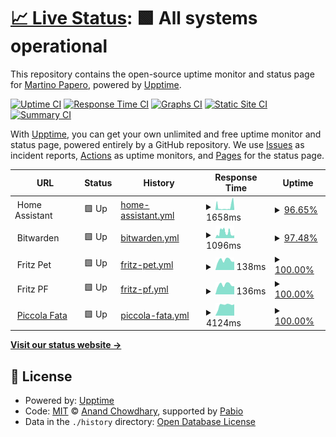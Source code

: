 # [📈 Live Status](https://martymarty004.github.io/ha-upptime): <!--live status--> **🟩 All systems operational**

This repository contains the open-source uptime monitor and status page for [Martino Papero](https://martymarty004.github.io/ha-upptime), powered by [Upptime](https://github.com/upptime/upptime).

[![Uptime CI](https://github.com/martymarty004/ha-upptime/workflows/Uptime%20CI/badge.svg)](https://github.com/martymarty004/ha-upptime/actions?query=workflow%3A%22Uptime+CI%22)
[![Response Time CI](https://github.com/martymarty004/ha-upptime/workflows/Response%20Time%20CI/badge.svg)](https://github.com/martymarty004/ha-upptime/actions?query=workflow%3A%22Response+Time+CI%22)
[![Graphs CI](https://github.com/martymarty004/ha-upptime/workflows/Graphs%20CI/badge.svg)](https://github.com/martymarty004/ha-upptime/actions?query=workflow%3A%22Graphs+CI%22)
[![Static Site CI](https://github.com/martymarty004/ha-upptime/workflows/Static%20Site%20CI/badge.svg)](https://github.com/martymarty004/ha-upptime/actions?query=workflow%3A%22Static+Site+CI%22)
[![Summary CI](https://github.com/martymarty004/ha-upptime/workflows/Summary%20CI/badge.svg)](https://github.com/martymarty004/ha-upptime/actions?query=workflow%3A%22Summary+CI%22)

With [Upptime](https://upptime.js.org), you can get your own unlimited and free uptime monitor and status page, powered entirely by a GitHub repository. We use [Issues](https://github.com/martymarty004/ha-upptime/issues) as incident reports, [Actions](https://github.com/martymarty004/ha-upptime/actions) as uptime monitors, and [Pages](https://martymarty004.github.io/ha-upptime) for the status page.

<!--start: status pages-->
<!-- This summary is generated by Upptime (https://github.com/upptime/upptime) -->
<!-- Do not edit this manually, your changes will be overwritten -->
<!-- prettier-ignore -->
| URL | Status | History | Response Time | Uptime |
| --- | ------ | ------- | ------------- | ------ |
| <img alt="" src="https://icons.duckduckgo.com/ip3/null.ico" height="13"> Home Assistant | 🟩 Up | [home-assistant.yml](https://github.com/martymarty004/ha-upptime/commits/HEAD/history/home-assistant.yml) | <details><summary><img alt="Response time graph" src="./graphs/home-assistant/response-time-week.png" height="20"> 1658ms</summary><br><a href="https://martymarty004.github.io/ha-upptime/history/home-assistant"><img alt="Response time 2746" src="https://img.shields.io/endpoint?url=https%3A%2F%2Fraw.githubusercontent.com%2Fmartymarty004%2Fha-upptime%2FHEAD%2Fapi%2Fhome-assistant%2Fresponse-time.json"></a><br><a href="https://martymarty004.github.io/ha-upptime/history/home-assistant"><img alt="24-hour response time 462" src="https://img.shields.io/endpoint?url=https%3A%2F%2Fraw.githubusercontent.com%2Fmartymarty004%2Fha-upptime%2FHEAD%2Fapi%2Fhome-assistant%2Fresponse-time-day.json"></a><br><a href="https://martymarty004.github.io/ha-upptime/history/home-assistant"><img alt="7-day response time 1658" src="https://img.shields.io/endpoint?url=https%3A%2F%2Fraw.githubusercontent.com%2Fmartymarty004%2Fha-upptime%2FHEAD%2Fapi%2Fhome-assistant%2Fresponse-time-week.json"></a><br><a href="https://martymarty004.github.io/ha-upptime/history/home-assistant"><img alt="30-day response time 1829" src="https://img.shields.io/endpoint?url=https%3A%2F%2Fraw.githubusercontent.com%2Fmartymarty004%2Fha-upptime%2FHEAD%2Fapi%2Fhome-assistant%2Fresponse-time-month.json"></a><br><a href="https://martymarty004.github.io/ha-upptime/history/home-assistant"><img alt="1-year response time 2746" src="https://img.shields.io/endpoint?url=https%3A%2F%2Fraw.githubusercontent.com%2Fmartymarty004%2Fha-upptime%2FHEAD%2Fapi%2Fhome-assistant%2Fresponse-time-year.json"></a></details> | <details><summary><a href="https://martymarty004.github.io/ha-upptime/history/home-assistant">96.65%</a></summary><a href="https://martymarty004.github.io/ha-upptime/history/home-assistant"><img alt="All-time uptime 98.17%" src="https://img.shields.io/endpoint?url=https%3A%2F%2Fraw.githubusercontent.com%2Fmartymarty004%2Fha-upptime%2FHEAD%2Fapi%2Fhome-assistant%2Fuptime.json"></a><br><a href="https://martymarty004.github.io/ha-upptime/history/home-assistant"><img alt="24-hour uptime 99.24%" src="https://img.shields.io/endpoint?url=https%3A%2F%2Fraw.githubusercontent.com%2Fmartymarty004%2Fha-upptime%2FHEAD%2Fapi%2Fhome-assistant%2Fuptime-day.json"></a><br><a href="https://martymarty004.github.io/ha-upptime/history/home-assistant"><img alt="7-day uptime 96.65%" src="https://img.shields.io/endpoint?url=https%3A%2F%2Fraw.githubusercontent.com%2Fmartymarty004%2Fha-upptime%2FHEAD%2Fapi%2Fhome-assistant%2Fuptime-week.json"></a><br><a href="https://martymarty004.github.io/ha-upptime/history/home-assistant"><img alt="30-day uptime 96.39%" src="https://img.shields.io/endpoint?url=https%3A%2F%2Fraw.githubusercontent.com%2Fmartymarty004%2Fha-upptime%2FHEAD%2Fapi%2Fhome-assistant%2Fuptime-month.json"></a><br><a href="https://martymarty004.github.io/ha-upptime/history/home-assistant"><img alt="1-year uptime 98.17%" src="https://img.shields.io/endpoint?url=https%3A%2F%2Fraw.githubusercontent.com%2Fmartymarty004%2Fha-upptime%2FHEAD%2Fapi%2Fhome-assistant%2Fuptime-year.json"></a></details>
| <img alt="" src="https://icons.duckduckgo.com/ip3/null.ico" height="13"> Bitwarden | 🟩 Up | [bitwarden.yml](https://github.com/martymarty004/ha-upptime/commits/HEAD/history/bitwarden.yml) | <details><summary><img alt="Response time graph" src="./graphs/bitwarden/response-time-week.png" height="20"> 1096ms</summary><br><a href="https://martymarty004.github.io/ha-upptime/history/bitwarden"><img alt="Response time 2960" src="https://img.shields.io/endpoint?url=https%3A%2F%2Fraw.githubusercontent.com%2Fmartymarty004%2Fha-upptime%2FHEAD%2Fapi%2Fbitwarden%2Fresponse-time.json"></a><br><a href="https://martymarty004.github.io/ha-upptime/history/bitwarden"><img alt="24-hour response time 454" src="https://img.shields.io/endpoint?url=https%3A%2F%2Fraw.githubusercontent.com%2Fmartymarty004%2Fha-upptime%2FHEAD%2Fapi%2Fbitwarden%2Fresponse-time-day.json"></a><br><a href="https://martymarty004.github.io/ha-upptime/history/bitwarden"><img alt="7-day response time 1096" src="https://img.shields.io/endpoint?url=https%3A%2F%2Fraw.githubusercontent.com%2Fmartymarty004%2Fha-upptime%2FHEAD%2Fapi%2Fbitwarden%2Fresponse-time-week.json"></a><br><a href="https://martymarty004.github.io/ha-upptime/history/bitwarden"><img alt="30-day response time 1432" src="https://img.shields.io/endpoint?url=https%3A%2F%2Fraw.githubusercontent.com%2Fmartymarty004%2Fha-upptime%2FHEAD%2Fapi%2Fbitwarden%2Fresponse-time-month.json"></a><br><a href="https://martymarty004.github.io/ha-upptime/history/bitwarden"><img alt="1-year response time 2960" src="https://img.shields.io/endpoint?url=https%3A%2F%2Fraw.githubusercontent.com%2Fmartymarty004%2Fha-upptime%2FHEAD%2Fapi%2Fbitwarden%2Fresponse-time-year.json"></a></details> | <details><summary><a href="https://martymarty004.github.io/ha-upptime/history/bitwarden">97.48%</a></summary><a href="https://martymarty004.github.io/ha-upptime/history/bitwarden"><img alt="All-time uptime 97.92%" src="https://img.shields.io/endpoint?url=https%3A%2F%2Fraw.githubusercontent.com%2Fmartymarty004%2Fha-upptime%2FHEAD%2Fapi%2Fbitwarden%2Fuptime.json"></a><br><a href="https://martymarty004.github.io/ha-upptime/history/bitwarden"><img alt="24-hour uptime 99.24%" src="https://img.shields.io/endpoint?url=https%3A%2F%2Fraw.githubusercontent.com%2Fmartymarty004%2Fha-upptime%2FHEAD%2Fapi%2Fbitwarden%2Fuptime-day.json"></a><br><a href="https://martymarty004.github.io/ha-upptime/history/bitwarden"><img alt="7-day uptime 97.48%" src="https://img.shields.io/endpoint?url=https%3A%2F%2Fraw.githubusercontent.com%2Fmartymarty004%2Fha-upptime%2FHEAD%2Fapi%2Fbitwarden%2Fuptime-week.json"></a><br><a href="https://martymarty004.github.io/ha-upptime/history/bitwarden"><img alt="30-day uptime 95.82%" src="https://img.shields.io/endpoint?url=https%3A%2F%2Fraw.githubusercontent.com%2Fmartymarty004%2Fha-upptime%2FHEAD%2Fapi%2Fbitwarden%2Fuptime-month.json"></a><br><a href="https://martymarty004.github.io/ha-upptime/history/bitwarden"><img alt="1-year uptime 97.92%" src="https://img.shields.io/endpoint?url=https%3A%2F%2Fraw.githubusercontent.com%2Fmartymarty004%2Fha-upptime%2FHEAD%2Fapi%2Fbitwarden%2Fuptime-year.json"></a></details>
| <img alt="" src="https://icons.duckduckgo.com/ip3/null.ico" height="13"> Fritz Pet | 🟩 Up | [fritz-pet.yml](https://github.com/martymarty004/ha-upptime/commits/HEAD/history/fritz-pet.yml) | <details><summary><img alt="Response time graph" src="./graphs/fritz-pet/response-time-week.png" height="20"> 138ms</summary><br><a href="https://martymarty004.github.io/ha-upptime/history/fritz-pet"><img alt="Response time 133" src="https://img.shields.io/endpoint?url=https%3A%2F%2Fraw.githubusercontent.com%2Fmartymarty004%2Fha-upptime%2FHEAD%2Fapi%2Ffritz-pet%2Fresponse-time.json"></a><br><a href="https://martymarty004.github.io/ha-upptime/history/fritz-pet"><img alt="24-hour response time 116" src="https://img.shields.io/endpoint?url=https%3A%2F%2Fraw.githubusercontent.com%2Fmartymarty004%2Fha-upptime%2FHEAD%2Fapi%2Ffritz-pet%2Fresponse-time-day.json"></a><br><a href="https://martymarty004.github.io/ha-upptime/history/fritz-pet"><img alt="7-day response time 138" src="https://img.shields.io/endpoint?url=https%3A%2F%2Fraw.githubusercontent.com%2Fmartymarty004%2Fha-upptime%2FHEAD%2Fapi%2Ffritz-pet%2Fresponse-time-week.json"></a><br><a href="https://martymarty004.github.io/ha-upptime/history/fritz-pet"><img alt="30-day response time 133" src="https://img.shields.io/endpoint?url=https%3A%2F%2Fraw.githubusercontent.com%2Fmartymarty004%2Fha-upptime%2FHEAD%2Fapi%2Ffritz-pet%2Fresponse-time-month.json"></a><br><a href="https://martymarty004.github.io/ha-upptime/history/fritz-pet"><img alt="1-year response time 133" src="https://img.shields.io/endpoint?url=https%3A%2F%2Fraw.githubusercontent.com%2Fmartymarty004%2Fha-upptime%2FHEAD%2Fapi%2Ffritz-pet%2Fresponse-time-year.json"></a></details> | <details><summary><a href="https://martymarty004.github.io/ha-upptime/history/fritz-pet">100.00%</a></summary><a href="https://martymarty004.github.io/ha-upptime/history/fritz-pet"><img alt="All-time uptime 99.98%" src="https://img.shields.io/endpoint?url=https%3A%2F%2Fraw.githubusercontent.com%2Fmartymarty004%2Fha-upptime%2FHEAD%2Fapi%2Ffritz-pet%2Fuptime.json"></a><br><a href="https://martymarty004.github.io/ha-upptime/history/fritz-pet"><img alt="24-hour uptime 100.00%" src="https://img.shields.io/endpoint?url=https%3A%2F%2Fraw.githubusercontent.com%2Fmartymarty004%2Fha-upptime%2FHEAD%2Fapi%2Ffritz-pet%2Fuptime-day.json"></a><br><a href="https://martymarty004.github.io/ha-upptime/history/fritz-pet"><img alt="7-day uptime 100.00%" src="https://img.shields.io/endpoint?url=https%3A%2F%2Fraw.githubusercontent.com%2Fmartymarty004%2Fha-upptime%2FHEAD%2Fapi%2Ffritz-pet%2Fuptime-week.json"></a><br><a href="https://martymarty004.github.io/ha-upptime/history/fritz-pet"><img alt="30-day uptime 99.95%" src="https://img.shields.io/endpoint?url=https%3A%2F%2Fraw.githubusercontent.com%2Fmartymarty004%2Fha-upptime%2FHEAD%2Fapi%2Ffritz-pet%2Fuptime-month.json"></a><br><a href="https://martymarty004.github.io/ha-upptime/history/fritz-pet"><img alt="1-year uptime 99.98%" src="https://img.shields.io/endpoint?url=https%3A%2F%2Fraw.githubusercontent.com%2Fmartymarty004%2Fha-upptime%2FHEAD%2Fapi%2Ffritz-pet%2Fuptime-year.json"></a></details>
| <img alt="" src="https://icons.duckduckgo.com/ip3/null.ico" height="13"> Fritz PF | 🟩 Up | [fritz-pf.yml](https://github.com/martymarty004/ha-upptime/commits/HEAD/history/fritz-pf.yml) | <details><summary><img alt="Response time graph" src="./graphs/fritz-pf/response-time-week.png" height="20"> 136ms</summary><br><a href="https://martymarty004.github.io/ha-upptime/history/fritz-pf"><img alt="Response time 133" src="https://img.shields.io/endpoint?url=https%3A%2F%2Fraw.githubusercontent.com%2Fmartymarty004%2Fha-upptime%2FHEAD%2Fapi%2Ffritz-pf%2Fresponse-time.json"></a><br><a href="https://martymarty004.github.io/ha-upptime/history/fritz-pf"><img alt="24-hour response time 114" src="https://img.shields.io/endpoint?url=https%3A%2F%2Fraw.githubusercontent.com%2Fmartymarty004%2Fha-upptime%2FHEAD%2Fapi%2Ffritz-pf%2Fresponse-time-day.json"></a><br><a href="https://martymarty004.github.io/ha-upptime/history/fritz-pf"><img alt="7-day response time 136" src="https://img.shields.io/endpoint?url=https%3A%2F%2Fraw.githubusercontent.com%2Fmartymarty004%2Fha-upptime%2FHEAD%2Fapi%2Ffritz-pf%2Fresponse-time-week.json"></a><br><a href="https://martymarty004.github.io/ha-upptime/history/fritz-pf"><img alt="30-day response time 132" src="https://img.shields.io/endpoint?url=https%3A%2F%2Fraw.githubusercontent.com%2Fmartymarty004%2Fha-upptime%2FHEAD%2Fapi%2Ffritz-pf%2Fresponse-time-month.json"></a><br><a href="https://martymarty004.github.io/ha-upptime/history/fritz-pf"><img alt="1-year response time 133" src="https://img.shields.io/endpoint?url=https%3A%2F%2Fraw.githubusercontent.com%2Fmartymarty004%2Fha-upptime%2FHEAD%2Fapi%2Ffritz-pf%2Fresponse-time-year.json"></a></details> | <details><summary><a href="https://martymarty004.github.io/ha-upptime/history/fritz-pf">100.00%</a></summary><a href="https://martymarty004.github.io/ha-upptime/history/fritz-pf"><img alt="All-time uptime 100.00%" src="https://img.shields.io/endpoint?url=https%3A%2F%2Fraw.githubusercontent.com%2Fmartymarty004%2Fha-upptime%2FHEAD%2Fapi%2Ffritz-pf%2Fuptime.json"></a><br><a href="https://martymarty004.github.io/ha-upptime/history/fritz-pf"><img alt="24-hour uptime 100.00%" src="https://img.shields.io/endpoint?url=https%3A%2F%2Fraw.githubusercontent.com%2Fmartymarty004%2Fha-upptime%2FHEAD%2Fapi%2Ffritz-pf%2Fuptime-day.json"></a><br><a href="https://martymarty004.github.io/ha-upptime/history/fritz-pf"><img alt="7-day uptime 100.00%" src="https://img.shields.io/endpoint?url=https%3A%2F%2Fraw.githubusercontent.com%2Fmartymarty004%2Fha-upptime%2FHEAD%2Fapi%2Ffritz-pf%2Fuptime-week.json"></a><br><a href="https://martymarty004.github.io/ha-upptime/history/fritz-pf"><img alt="30-day uptime 100.00%" src="https://img.shields.io/endpoint?url=https%3A%2F%2Fraw.githubusercontent.com%2Fmartymarty004%2Fha-upptime%2FHEAD%2Fapi%2Ffritz-pf%2Fuptime-month.json"></a><br><a href="https://martymarty004.github.io/ha-upptime/history/fritz-pf"><img alt="1-year uptime 100.00%" src="https://img.shields.io/endpoint?url=https%3A%2F%2Fraw.githubusercontent.com%2Fmartymarty004%2Fha-upptime%2FHEAD%2Fapi%2Ffritz-pf%2Fuptime-year.json"></a></details>
| <img alt="" src="https://icons.duckduckgo.com/ip3/www.piccolafata.it.ico" height="13"> [Piccola Fata](https://www.piccolafata.it/wp-json/) | 🟩 Up | [piccola-fata.yml](https://github.com/martymarty004/ha-upptime/commits/HEAD/history/piccola-fata.yml) | <details><summary><img alt="Response time graph" src="./graphs/piccola-fata/response-time-week.png" height="20"> 4124ms</summary><br><a href="https://martymarty004.github.io/ha-upptime/history/piccola-fata"><img alt="Response time 4526" src="https://img.shields.io/endpoint?url=https%3A%2F%2Fraw.githubusercontent.com%2Fmartymarty004%2Fha-upptime%2FHEAD%2Fapi%2Fpiccola-fata%2Fresponse-time.json"></a><br><a href="https://martymarty004.github.io/ha-upptime/history/piccola-fata"><img alt="24-hour response time 4333" src="https://img.shields.io/endpoint?url=https%3A%2F%2Fraw.githubusercontent.com%2Fmartymarty004%2Fha-upptime%2FHEAD%2Fapi%2Fpiccola-fata%2Fresponse-time-day.json"></a><br><a href="https://martymarty004.github.io/ha-upptime/history/piccola-fata"><img alt="7-day response time 4124" src="https://img.shields.io/endpoint?url=https%3A%2F%2Fraw.githubusercontent.com%2Fmartymarty004%2Fha-upptime%2FHEAD%2Fapi%2Fpiccola-fata%2Fresponse-time-week.json"></a><br><a href="https://martymarty004.github.io/ha-upptime/history/piccola-fata"><img alt="30-day response time 4581" src="https://img.shields.io/endpoint?url=https%3A%2F%2Fraw.githubusercontent.com%2Fmartymarty004%2Fha-upptime%2FHEAD%2Fapi%2Fpiccola-fata%2Fresponse-time-month.json"></a><br><a href="https://martymarty004.github.io/ha-upptime/history/piccola-fata"><img alt="1-year response time 4526" src="https://img.shields.io/endpoint?url=https%3A%2F%2Fraw.githubusercontent.com%2Fmartymarty004%2Fha-upptime%2FHEAD%2Fapi%2Fpiccola-fata%2Fresponse-time-year.json"></a></details> | <details><summary><a href="https://martymarty004.github.io/ha-upptime/history/piccola-fata">100.00%</a></summary><a href="https://martymarty004.github.io/ha-upptime/history/piccola-fata"><img alt="All-time uptime 99.84%" src="https://img.shields.io/endpoint?url=https%3A%2F%2Fraw.githubusercontent.com%2Fmartymarty004%2Fha-upptime%2FHEAD%2Fapi%2Fpiccola-fata%2Fuptime.json"></a><br><a href="https://martymarty004.github.io/ha-upptime/history/piccola-fata"><img alt="24-hour uptime 100.00%" src="https://img.shields.io/endpoint?url=https%3A%2F%2Fraw.githubusercontent.com%2Fmartymarty004%2Fha-upptime%2FHEAD%2Fapi%2Fpiccola-fata%2Fuptime-day.json"></a><br><a href="https://martymarty004.github.io/ha-upptime/history/piccola-fata"><img alt="7-day uptime 100.00%" src="https://img.shields.io/endpoint?url=https%3A%2F%2Fraw.githubusercontent.com%2Fmartymarty004%2Fha-upptime%2FHEAD%2Fapi%2Fpiccola-fata%2Fuptime-week.json"></a><br><a href="https://martymarty004.github.io/ha-upptime/history/piccola-fata"><img alt="30-day uptime 100.00%" src="https://img.shields.io/endpoint?url=https%3A%2F%2Fraw.githubusercontent.com%2Fmartymarty004%2Fha-upptime%2FHEAD%2Fapi%2Fpiccola-fata%2Fuptime-month.json"></a><br><a href="https://martymarty004.github.io/ha-upptime/history/piccola-fata"><img alt="1-year uptime 99.84%" src="https://img.shields.io/endpoint?url=https%3A%2F%2Fraw.githubusercontent.com%2Fmartymarty004%2Fha-upptime%2FHEAD%2Fapi%2Fpiccola-fata%2Fuptime-year.json"></a></details>

<!--end: status pages-->

[**Visit our status website →**](https://martymarty004.github.io/ha-upptime)

## 📄 License

- Powered by: [Upptime](https://github.com/upptime/upptime)
- Code: [MIT](./LICENSE) © [Anand Chowdhary](https://anandchowdhary.com), supported by [Pabio](https://pabio.com)
- Data in the `./history` directory: [Open Database License](https://opendatacommons.org/licenses/odbl/1-0/)
